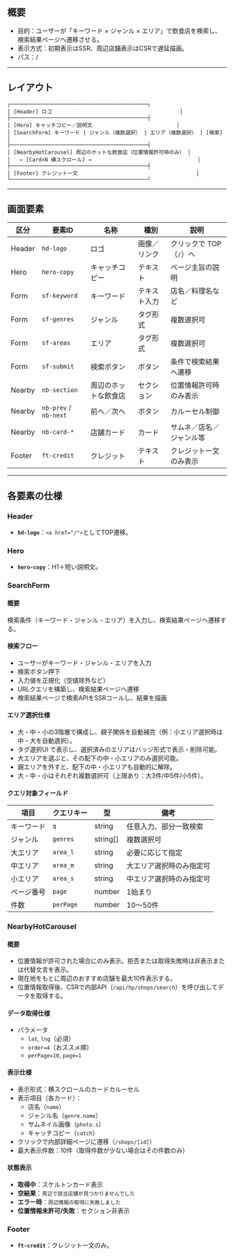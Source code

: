 ## 概要
- 目的：ユーザーが「キーワード × ジャンル × エリア」で飲食店を検索し、検索結果ページへ遷移させる。
- 表示方式：初期表示はSSR、周辺店舗表示はCSRで遅延描画。
- パス：/

---
## レイアウト

```
┌────────────────────────────────────────────┐
│ [Header] ロゴ                                         │
├────────────────────────────────────────────┤
│ [Hero] キャッチコピー／説明文                           │
│ [SearchForm] キーワード | ジャンル（複数選択） | エリア（複数選択） | [検索] │
├────────────────────────────────────────────┤
│ [NearbyHotCarousel] 周辺のホットな飲食店（位置情報許可時のみ） │
│   ← [Card×N 横スクロール] →                                  │
├────────────────────────────────────────────┤
│ [Footer] クレジット一文                                      │
└────────────────────────────────────────────┘
```

---
## 画面要素
| 区分     | 要素ID                  | 名称         | 種別     | 説明              |
| ------ | --------------------- | ---------- | ------ | --------------- |
| Header | `hd-logo`             | ロゴ         | 画像／リンク | クリックで TOP（`/`）へ |
| Hero   | `hero-copy`           | キャッチコピー    | テキスト   | ページ主旨の説明        |
| Form   | `sf-keyword`          | キーワード      | テキスト入力 | 店名／料理名など        |
| Form   | `sf-genres`           | ジャンル       | タグ形式   | 複数選択可           |
| Form   | `sf-areas`            | エリア        | タグ形式   | 複数選択可           |
| Form   | `sf-submit`           | 検索ボタン      | ボタン    | 条件で検索結果へ遷移      |
| Nearby | `nb-section`          | 周辺のホットな飲食店 | セクション  | 位置情報許可時のみ表示     |
| Nearby | `nb-prev` / `nb-next` | 前へ／次へ      | ボタン    | カルーセル制御         |
| Nearby | `nb-card-*`           | 店舗カード      | カード    | サムネ／店名／ジャンル等    |
| Footer | `ft-credit`           | クレジット      | テキスト   | クレジット一文のみ表示     |

---
## 各要素の仕様
### Header
- **`hd-logo`**：`<a href="/">`としてTOP遷移。
### Hero
- **`hero-copy`**：H1＋短い説明文。
### SearchForm
#### 概要
検索条件（キーワード・ジャンル・エリア）を入力し、検索結果ページへ遷移する。
#### 検索フロー
- ユーザーがキーワード・ジャンル・エリアを入力
- 検索ボタン押下
- 入力値を正規化（空値除外など）
- URLクエリを構築し、検索結果ページへ遷移
- 検索結果ページで検索APIをSSRコールし、結果を描画
#### エリア選択仕様
- 大・中・小の3階層で構成し、親子関係を自動補完（例：小エリア選択時は中・大を自動選択）。
- タグ選択UI で表示し、選択済みのエリアはバッジ形式で表示・削除可能。
- 大エリアを選ぶと、その配下の中・小エリアのみ選択可能。
- 親エリアを外すと、配下の中・小エリアも自動的に解除。
- 大・中・小はそれぞれ複数選択可（上限あり：大3件/中5件/小5件）。
#### クエリ対象フィールド

| 項目    | クエリキー     | 型        | 備考           |
| ----- | --------- | -------- | ------------ |
| キーワード | `q`       | string   | 任意入力、部分一致検索  |
| ジャンル  | `genres`  | string[] | 複数選択可        |
| 大エリア  | `area_l`  | string   | 必要に応じて指定     |
| 中エリア  | `area_m`  | string   | 大エリア選択時のみ指定可 |
| 小エリア  | `area_s`  | string   | 中エリア選択時のみ指定可 |
| ページ番号 | `page`    | number   | 1始まり         |
| 件数    | `perPage` | number   | 10〜50件       |
### NearbyHotCarousel
#### 概要
- 位置情報が許可された場合にのみ表示。拒否または取得失敗時は非表示または代替文言を表示。
- 現在地をもとに周辺のおすすめ店舗を最大10件表示する。
- 位置情報取得後、CSRで内部API（`/api/hp/shops/search`）を呼び出してデータを取得する。
#### データ取得仕様
- パラメータ
	- `lat`, `lng`（必須）
	- `order=4`（おススメ順）
	- `perPage=10`, `page=1`
#### 表示仕様
- 表示形式：横スクロールのカードカルーセル
- 表示項目（各カード）：
    - 店名（`name`）
    - ジャンル名（`genre.name`）
    - サムネイル画像（`photo.s`）
    - キャッチコピー（`catch`）
- クリックで内部詳細ページに遷移（`/shops/[id]`）
- 最大表示件数：10件（取得件数が少ない場合はその件数のみ）
#### 状態表示
- **取得中**：スケルトンカード表示
- **空結果**：`周辺で該当店舗が見つかりませんでした`
- **エラー時**：`周辺情報の取得に失敗しました`
- **位置情報未許可/失敗**：セクション非表示
### Footer
- **`ft-credit`**：クレジット一文のみ。